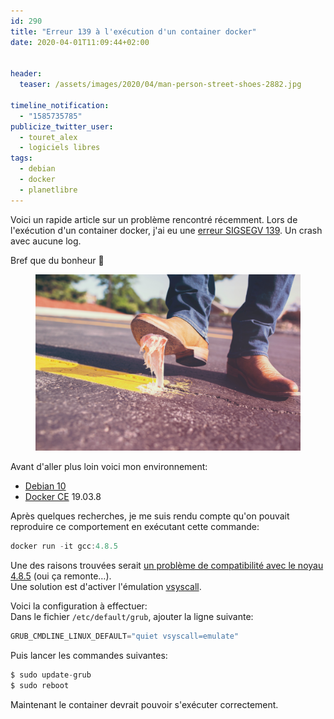```yaml
---
id: 290
title: "Erreur 139 à l'exécution d'un container docker"
date: 2020-04-01T11:09:44+02:00


header:
  teaser: /assets/images/2020/04/man-person-street-shoes-2882.jpg

timeline_notification:
  - "1585735785"
publicize_twitter_user:
  - touret_alex
  - logiciels libres
tags:
  - debian
  - docker
  - planetlibre
---
```

Voici un rapide article sur un problème rencontré récemment. Lors de l'exécution d'un container docker, j'ai eu une [erreur SIGSEGV 139](https://medium.com/better-programming/understanding-docker-container-exit-codes-5ee79a1d58f6). Un crash avec aucune log. 

Bref que du bonheur 🙂

<div class="wp-block-image">
  <figure class="aligncenter size-large"><img src="/assets/images/2020/04/man-person-street-shoes-2882.jpg?w=1024" alt="" class="wp-image-295" /></figure>
</div>

  
  
Avant d'aller plus loin voici mon environnement:

  * [Debian 10](http://www.debian.org/)
  * [Docker CE](https://docs.docker.com/install/linux/docker-ce/debian/) 19.03.8

Après quelques recherches, je me suis rendu compte qu'on pouvait reproduire ce comportement en exécutant cette commande:

```java
docker run -it gcc:4.8.5
```


Une des raisons trouvées serait [un problème de compatibilité avec le noyau 4.8.5](https://github.com/moby/moby/issues/28705) (oui ça remonte&#8230;).  
Une solution est d'activer l'émulation [vsyscall](https://davisdoesdownunder.blogspot.com/2011/02/linux-syscall-vsyscall-and-vdso-oh-my.html). 

  
Voici la configuration à effectuer:  
Dans le fichier `/etc/default/grub`, ajouter la ligne suivante:

```java
GRUB_CMDLINE_LINUX_DEFAULT="quiet vsyscall=emulate"
```


Puis lancer les commandes suivantes:

```java
$ sudo update-grub 
$ sudo reboot
```


Maintenant le container devrait pouvoir s'exécuter correctement.